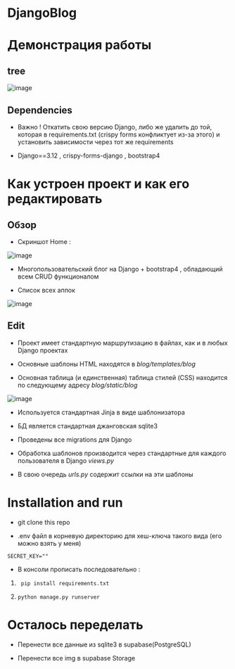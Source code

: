# DjangoBlog

# Демонстрация работы 



## tree 

![image](https://github.com/WhiteHodok/DjangoBlog/assets/39564937/8fc20c20-ecf7-4cba-ba59-ce3ee6220a77)

## Dependencies

- Важно ! Откатить свою версию Django, либо же удалить до той, которая в requirements.txt (crispy forms конфликтует из-за этого) и установить зависимости через тот же requirements

- Django==3.12 , crispy-forms-django , bootstrap4


# Как устроен проект и как его редактировать 


## Обзор 


- Скриншот Home : 


![image](https://github.com/WhiteHodok/DjangoBlog/assets/39564937/12d64466-540d-4845-a331-727a83c7d506)


- Многопользовательский блог на Django + bootstrap4 , обладающий всем CRUD функционалом 

- Список всех аппок 

![image](https://github.com/WhiteHodok/DjangoBlog/assets/39564937/2be62b5c-da04-4517-bd95-af1bf2b0c40e)


## Edit 

- Проект имеет стандартную маршрутизацию в файлах, как и в любых Django проектах
  
- Основные шаблоны HTML находятся в *blog/templates/blog*

- Основная таблица (и единственная) таблица стилей (CSS) находится по следующему адресу *blog/static/blog*

![image](https://github.com/WhiteHodok/DjangoBlog/assets/39564937/200139dd-2c96-432d-a87d-65b6c9581dd5)

- Используется стандартная Jinja в виде шаблонизатора 

- БД является стандартная джанговская sqlite3 

- Проведены все migrations для Django 

- Обработка шаблонов производится через стандартные для каждого пользователя в Django *views.py*

- В свою очередь *urls.py* содержит ссылки на эти шаблоны 


# Installation and run 

- git clone this repo 

- .env файл в корневую директорию для хеш-ключа такого вида (его можно взять у меня)


``` SECRET_KEY="" ```


- В консоли прописать последовательно : 


1. ``` pip install requirements.txt```

2. ```python manage.py runserver```


# Осталось переделать 

- Перенести все данные из sqlite3 в supabase(PostgreSQL) 

- Перенести все img в supabase Storage 
 
  
